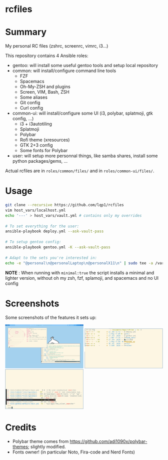 rcfiles
=======

# Summary

My personal RC files (zshrc, screenrc, vimrc, i3...)

This repository contains 4 Ansible roles:
* gentoo: will install some useful gentoo tools and setup local repository
* common: will install/configure command line tools
  - FZF
  - Spacemacs
  - Oh-My-ZSH and plugins
  - Screen, VIM, Bash, ZSH
  - Some aliases
  - Git config
  - Curl config
* common-ui: will install/configure some UI (i3, polybar, splatmoji, gtk config, ...)
  - i3 + i3autotiling
  - Splatmoji
  - Polybar
  - Rofi theme (xresources)
  - GTK 2+3 config
  - Some fonts for Polybar
* user: will setup more personnal things, like samba shares, install some python
packages/gems, ...

Actual rcfiles are in `roles/common/files/` and in `roles/common-ui/files/`.

# Usage

```bash
git clone --recursive https://github.com/lqp1/rcfiles
vim host_vars/localhost.yml
echo '---' > host_vars/vault.yml # contains only my overrides

# To set everything for the user:
ansible-playbook deploy.yml --ask-vault-pass

# To setup gentoo config:
ansible-playbook gentoo.yml -K --ask-vault-pass

# Adapt to the sets you're interested in:
echo -e "@personal\n@personalLaptop\n@personalX11\n" | sudo tee -a /var/lib/portage/world_sets
```

__NOTE__ : When running with `minimal:true` the script installs a minimal and lighter version,
without oh my zsh, fzf, splamoji, and spacemacs and no UI config

# Screenshots

Some screenshots of the features it sets up:

<img src="https://github.com/lqp1/rcfiles/blob/master/doc/screenshot.png?raw=true" alt="i3 and polybar setup" width="250"/>

<img src="https://github.com/lqp1/rcfiles/blob/master/doc/screenshot2.png?raw=true" alt="exa listing" width="250"/>

<img src="https://github.com/lqp1/rcfiles/blob/master/doc/screenshot3.png?raw=true" alt="vgrep and fzf setup" width="250"/>

# Credits

* Polybar theme comes from https://github.com/adi1090x/polybar-themes; slightly
  modified.
* Fonts owner! (in particular Noto, Fira-code and Nerd Fonts)
